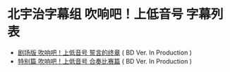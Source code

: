 # 北宇治字幕组 吹响吧！上低音号 字幕列表
- [剧场版 吹响吧！上低音号 誓言的终章]()  ( BD Ver. In Production )
- [特别篇 吹响吧！上低音号 合奏比赛篇]()  ( BD Ver. In Production )
